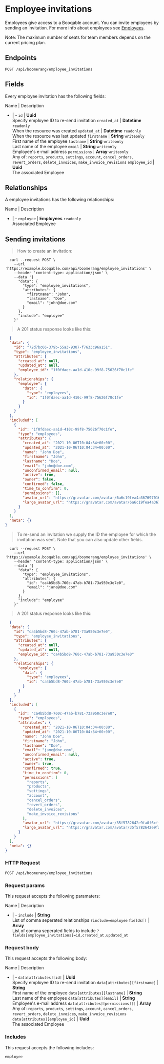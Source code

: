 # Employee invitations

Employees give access to a Booqable account. You can invite employees by sending an invitation. For more info about employees see [Employees](#employees).

<aside class="notice">
  Note: The maximum number of seats for team members depends on the current pricing plan.
</aside>

## Endpoints
`POST /api/boomerang/employee_invitations`

## Fields
Every employee invitation has the following fields:

Name | Description
- | -
`id` | **Uuid**<br>Specify employee ID to re-send invitation
`created_at` | **Datetime** `readonly`<br>When the resource was created
`updated_at` | **Datetime** `readonly`<br>When the resource was last updated
`firstname` | **String** `writeonly`<br>First name of the employee
`lastname` | **String** `writeonly`<br>Last name of the employee
`email` | **String** `writeonly`<br>Employee's e-mail address
`permissions` | **Array** `writeonly`<br>Any of: `reports`, `products`, `settings`, `account`, `cancel_orders`, `revert_orders`, `delete_invoices`, `make_invoice_revisions`
`employee_id` | **Uuid**<br>The associated Employee


## Relationships
A employee invitations has the following relationships:

Name | Description
- | -
`employee` | **Employees** `readonly`<br>Associated Employee


## Sending invitations

> How to create an invitation:

```shell
  curl --request POST \
    --url 'https://example.booqable.com/api/boomerang/employee_invitations' \
    --header 'content-type: application/json' \
    --data '{
      "data": {
        "type": "employee_invitations",
        "attributes": {
          "firstname": "John",
          "lastname": "Doe",
          "email": "john@doe.com"
        }
      },
      "include": "employee"
    }'
```

> A 201 status response looks like this:

```json
  {
  "data": {
    "id": "72d7bc66-379b-55a3-9307-f7633c96a151",
    "type": "employee_invitations",
    "attributes": {
      "created_at": null,
      "updated_at": null,
      "employee_id": "1f0fdaec-aa1d-410c-99f8-75626f70c1fe"
    },
    "relationships": {
      "employee": {
        "data": {
          "type": "employees",
          "id": "1f0fdaec-aa1d-410c-99f8-75626f70c1fe"
        }
      }
    }
  },
  "included": [
    {
      "id": "1f0fdaec-aa1d-410c-99f8-75626f70c1fe",
      "type": "employees",
      "attributes": {
        "created_at": "2021-10-06T10:04:34+00:00",
        "updated_at": "2021-10-06T10:04:34+00:00",
        "name": "John Doe",
        "firstname": "John",
        "lastname": "Doe",
        "email": "john@doe.com",
        "unconfirmed_email": null,
        "active": true,
        "owner": false,
        "confirmed": false,
        "time_to_confirm": 0,
        "permissions": [],
        "avatar_url": "https://gravatar.com/avatar/6a6c19fea4a3676970167ce51f39e6ee.png?d=blank",
        "large_avatar_url": "https://gravatar.com/avatar/6a6c19fea4a3676970167ce51f39e6ee.png?d=mm&size=200"
      }
    }
  ],
  "meta": {}
}
```


> To re-send an invitation we supply the ID the employee for which the invitation was sent.
Note that you can also update other fields.

```shell
  curl --request POST \
    --url 'https://example.booqable.com/api/boomerang/employee_invitations' \
    --header 'content-type: application/json' \
    --data '{
      "data": {
        "type": "employee_invitations",
        "attributes": {
          "id": "ca4b5bd8-760c-47ab-b781-73a950c3e7e0",
          "email": "jane@doe.com"
        }
      },
      "include": "employee"
    }'
```

> A 201 status response looks like this:

```json
  {
  "data": {
    "id": "ca4b5bd8-760c-47ab-b781-73a950c3e7e0",
    "type": "employee_invitations",
    "attributes": {
      "created_at": null,
      "updated_at": null,
      "employee_id": "ca4b5bd8-760c-47ab-b781-73a950c3e7e0"
    },
    "relationships": {
      "employee": {
        "data": {
          "type": "employees",
          "id": "ca4b5bd8-760c-47ab-b781-73a950c3e7e0"
        }
      }
    }
  },
  "included": [
    {
      "id": "ca4b5bd8-760c-47ab-b781-73a950c3e7e0",
      "type": "employees",
      "attributes": {
        "created_at": "2021-10-06T10:04:34+00:00",
        "updated_at": "2021-10-06T10:04:34+00:00",
        "name": "John Doe",
        "firstname": "John",
        "lastname": "Doe",
        "email": "jane@doe.com",
        "unconfirmed_email": null,
        "active": true,
        "owner": true,
        "confirmed": true,
        "time_to_confirm": 0,
        "permissions": [
          "reports",
          "products",
          "settings",
          "account",
          "cancel_orders",
          "revert_orders",
          "delete_invoices",
          "make_invoice_revisions"
        ],
        "avatar_url": "https://gravatar.com/avatar/35f5782642e9fa0f6cfff5a552e2ae97.png?d=blank",
        "large_avatar_url": "https://gravatar.com/avatar/35f5782642e9fa0f6cfff5a552e2ae97.png?d=mm&size=200"
      }
    }
  ],
  "meta": {}
}
```


### HTTP Request

`POST /api/boomerang/employee_invitations`

### Request params

This request accepts the following paramaters:

Name | Description
- | -
`include` | **String**<br>List of comma seperated relationships `?include=employee`
`fields[]` | **Array**<br>List of comma seperated fields to include `?fields[employee_invitations]=id,created_at,updated_at`


### Request body

This request accepts the following body:

Name | Description
- | -
`data[attributes][id]` | **Uuid**<br>Specify employee ID to re-send invitation
`data[attributes][firstname]` | **String**<br>First name of the employee
`data[attributes][lastname]` | **String**<br>Last name of the employee
`data[attributes][email]` | **String**<br>Employee's e-mail address
`data[attributes][permissions][]` | **Array**<br>Any of: `reports`, `products`, `settings`, `account`, `cancel_orders`, `revert_orders`, `delete_invoices`, `make_invoice_revisions`
`data[attributes][employee_id]` | **Uuid**<br>The associated Employee


### Includes

This request accepts the following includes:

`employee`





